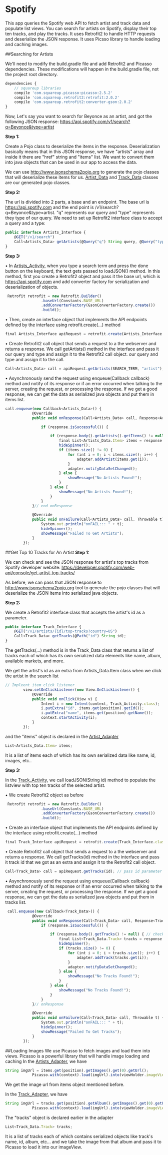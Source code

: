 # Spotify
This app queries the Spotify web API to fetch artist and track data and populate list views. You can search for artists on Spotify, display their top ten tracks, and play the tracks. It uses Retrofit2 to handle HTTP requests and deserialize the JSON response. It uses Picsso library to handle loading and caching images. 

##Searching for Artists

We'll need to modify the build.gradle file and add Retrofit2 and Picasso dependencies. These modifications will happen in the build.gradle file, not the project root directory.
```javascript
dependencies { 
    // squareup libraries
    compile 'com.squareup.picasso:picasso:2.5.2' 
    compile 'com.squareup.retrofit2:retrofit:2.0.2'
    compile 'com.squareup.retrofit2:converter-gson:2.0.2' 
}
```

Now, Let's say you want to search for Beyonce as an artist, and got the following JSON response:
https://api.spotify.com/v1/search?q=Beyonce&type=artist


**Step 1:**

Create a Pojo class to deserialize the items in the response. 
Deserialization basically means that in this JSON response, we have "artists" array and inside it there are "href" string and "items" list. We want to convert them into java objects that can be used in our app to access the data.

We can use http://www.jsonschema2pojo.org to generate 
the pojo classes that will deserialize these items for us. [Artist_Data](https://github.com/appfactoryCo/Spotify/blob/master/app/src/main/java/appfactory/spotify/Pojo/Artists_Data.java) and [Track_Data](https://github.com/appfactoryCo/Spotify/blob/master/app/src/main/java/appfactory/spotify/Pojo/Track_Data.java) classes are our generated pojo classes.


**Step 2:** 

The url is divided into 2 parts, a base and an endpoint. The base url is https://api.spotify.com and the end point
is /v1/search?q=Beyonce&type=artist. "q" represents our query and "type" represents they type of our query. 
We need to set up Retrofit2 interface class to accept a query and a type:
```javascript
public interface Artists_Interface {
    @GET("/v1/search")
    Call<Artists_Data> getArtists(@Query("q") String query, @Query("type") String type);
}
```


**Step 3:** 

• In [Artists_Activity](https://github.com/appfactoryCo/Spotify/blob/master/app/src/main/java/appfactory/spotify/Activities/Artists_Activity.java), when you type a search term and press the done button on the keyboard, the text gets passed to loadJSON() 
method. 
In this method, first you create a Retrofit2 object and pass it
the base url, which is https://api.spotify.com and add converter factory for serialization and deserialization of objects.
```javascript
 Retrofit retrofit = new Retrofit.Builder()
                .baseUrl(Constants.BASE_URL)
                .addConverterFactory(GsonConverterFactory.create())
                .build();
```
• Then, create an interface object that implements the API endpoints defined by the interface using retrofit.create(...) method
```javascript
final Artists_Interface apiRequest = retrofit.create(Artists_Interface.class);
```
• Create Retrofit2 call object that sends a request to a the webserver and returns a response. We call getArtists() method in the 
interface and pass it our query and type and assign it to the Retrofit2 call object.
our query and type and assign it to the call.
```javascript
Call<Artists_Data> call = apiRequest.getArtists(SEARCH_TERM, "artist"); // pass query to the endpoint
```
• Asynchronously send the request using enqueue(Callback<T> callback) method and notify of its response or if an error
occurred when talking to the server, creating the request, or processing the response. If we get a good response, we can get the data as serialized java objects and put them in items list.
```javascript
call.enqueue(new Callback<Artists_Data>() {
            @Override
            public void onResponse(Call<Artists_Data> call, Response<Artists_Data> response) {

                if (response.isSuccessful()) {

                    if (response.body().getArtists().getItems() != null) { // check data
                        final List<Artists_Data.Item> items = response.body().getArtists().getItems();
                        hideSpinner();
                        if (items.size() != 0) {
                            for (int i = 0; i < items.size(); i++) {
                                adapter.addArtist(items.get(i));
                            }
                            adapter.notifyDataSetChanged();
                        } else {
                            showMessage("No Artists Found!");
                        }
                    } else {
                        showMessage("No Artists Found!");
                    }
                }
            }// end onResponse

            @Override
            public void onFailure(Call<Artists_Data> call, Throwable t) {
                System.out.println("onFAIL::: " + t);
                hideSpinner();
                showMessage("Failed To Get Artists");
            }
        });
```





##Get Top 10 Tracks for An Artist
**Step 1:** 

We can check and see the JSON response for artist's top tracks from Spotify developer website:
https://developer.spotify.com/web-api/console/get-artist-top-tracks/

As before, we can pass that JSON response to http://www.jsonschema2pojo.org tool to generate the pojo classes that will 
deserialize the JSON items into serialized java objects.


**Step 2:** 

We create a Retrofit2 interface class that accepts the artist's id as a parameter.
```javascript
public interface Track_Interface {
    @GET("/v1/artists/{id}/top-tracks?country=US")
    Call<Track_Data> getTracks(@Path("id") String id);
}
```
The getTracks(...) method is in the Track_Data class that returns a list of tracks each of which has its own serialized data
elements like name, album, available markets, and more.

We get the artist's id as an extra from Artists_Data.Item class when we click the artist in the search list
```javascript
// Impleent item click listener
        view.setOnClickListener(new View.OnClickListener() {
            @Override
            public void onClick(View v) {
                Intent i = new Intent(context, Track_Activity.class);
                i.putExtra("id", items.get(position).getId());
                i.putExtra("name", items.get(position).getName());
                context.startActivity(i);
            }
        });
```
and the "items" object is declared in the [Artist_Adapter](https://github.com/appfactoryCo/Spotify/blob/master/app/src/main/java/appfactory/spotify/Adapters/Artists_Adapter.java)
```javascript
List<Artists_Data.Item> items;
```
It is a list of items each of which has its own serialized data like name, id, images, etc..


**Step 3:** 

In the [Track_Activity](https://github.com/appfactoryCo/Spotify/blob/master/app/src/main/java/appfactory/spotify/Activities/Track_Activity.java), we call loadJSON(String id) method to populate the listview with top ten tracks of the selected artist.

• We create Retrofit2 object as before
```javascript
 Retrofit retrofit = new Retrofit.Builder()
                .baseUrl(Constants.BASE_URL)
                .addConverterFactory(GsonConverterFactory.create())
                .build();
```
 • Create an interface object that implements the API endpoints defined by the interface using retrofit.create(...) method
```javascript
final Track_Interface apiRequest = retrofit.create(Track_Interface.class);
```
• Create Retrofit2 call object that sends a request to a the webserver and returns a response. We call getTracks(id) method in the 
interface and pass it track id that we got as an extra and assign it to the Retrofit2 call object.
```javascript
Call<Track_Data> call = apiRequest.getTracks(id); // pass id parameter to the endpoint
```
• Asynchronously send the request using enqueue(Callback<T> callback) method and notify of its response or if an error
occurred when talking to the server, creating the request, or processing the response. If we get a good response, we can get the data as serialized java objects and put them in tracks list.
```javascript
 call.enqueue(new Callback<Track_Data>() {
            @Override
            public void onResponse(Call<Track_Data> call, Response<Track_Data> response) {
                if (response.isSuccessful()) {

                    if (response.body().getTracks() != null) { // check data
                        final List<Track_Data.Track> tracks = response.body().getTracks();
                        hideSpinner();
                        if (tracks.size() != 0) {
                            for (int i = 0; i < tracks.size(); i++) {
                                adapter.addTrack(tracks.get(i));
                            }
                            adapter.notifyDataSetChanged();
                        } else {
                            showMessage("No Tracks Found!");
                        }
                    } else {
                        showMessage("No Tracks Found!");
                    }
                }
            }// onResponse

            @Override
            public void onFailure(Call<Track_Data> call, Throwable t) {
                System.out.println("onFAIL::: " + t);
                hideSpinner();
                showMessage("Failed To Get Tracks");
            }
        });
```



##Loading Images
We use Picasso to fetch images and load them into views. Picasso is a powerful library that will handle image
loading and caching
In the [Artists_Adapter](https://github.com/appfactoryCo/Spotify/blob/master/app/src/main/java/appfactory/spotify/Adapters/Artists_Adapter.java), we have
```javascript
String imgUrl = items.get(position).getImages().get(0).getUrl();
            Picasso.with(context).load(imgUrl).into(viewHolder.imageView);
```
We get the image url from items object mentioned before.

In the [Track_Adapter](https://github.com/appfactoryCo/Spotify/blob/master/app/src/main/java/appfactory/spotify/Adapters/Track_Adapter.java), we have
```javascript
String imgUrl = tracks.get(position).getAlbum().getImages().get(0).getUrl();
            Picasso.with(context).load(imgUrl).into(viewHolder.imageView);
```
The "tracks" object is declared earlier in the adapter 
```javascript
List<Track_Data.Track> tracks;
```
It is a list of tracks each of which contains serialized objects like track's name, id, album, etc... and we take the image
from that album and pass it to Picasso to load it into our imageView.
